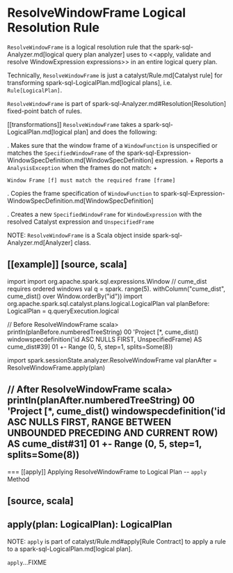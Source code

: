 # ResolveWindowFrame Logical Resolution Rule

`ResolveWindowFrame` is a logical resolution rule that the spark-sql-Analyzer.md[logical query plan analyzer] uses to <<apply, validate and resolve WindowExpression expressions>> in an entire logical query plan.

Technically, `ResolveWindowFrame` is just a catalyst/Rule.md[Catalyst rule] for transforming spark-sql-LogicalPlan.md[logical plans], i.e. `Rule[LogicalPlan]`.

`ResolveWindowFrame` is part of spark-sql-Analyzer.md#Resolution[Resolution] fixed-point batch of rules.

[[transformations]]
`ResolveWindowFrame` takes a spark-sql-LogicalPlan.md[logical plan] and does the following:

. Makes sure that the window frame of a `WindowFunction` is unspecified or matches the `SpecifiedWindowFrame` of the spark-sql-Expression-WindowSpecDefinition.md[WindowSpecDefinition] expression.
+
Reports a `AnalysisException` when the frames do not match:
+
```
Window Frame [f] must match the required frame [frame]
```

. Copies the frame specification of `WindowFunction` to spark-sql-Expression-WindowSpecDefinition.md[WindowSpecDefinition]

. Creates a new `SpecifiedWindowFrame` for `WindowExpression` with the resolved Catalyst expression and `UnspecifiedFrame`

NOTE: `ResolveWindowFrame` is a Scala object inside spark-sql-Analyzer.md[Analyzer] class.

[[example]]
[source, scala]
----
import import org.apache.spark.sql.expressions.Window
// cume_dist requires ordered windows
val q = spark.
  range(5).
  withColumn("cume_dist", cume_dist() over Window.orderBy("id"))
import org.apache.spark.sql.catalyst.plans.logical.LogicalPlan
val planBefore: LogicalPlan = q.queryExecution.logical

// Before ResolveWindowFrame
scala> println(planBefore.numberedTreeString)
00 'Project [*, cume_dist() windowspecdefinition('id ASC NULLS FIRST, UnspecifiedFrame) AS cume_dist#39]
01 +- Range (0, 5, step=1, splits=Some(8))

import spark.sessionState.analyzer.ResolveWindowFrame
val planAfter = ResolveWindowFrame.apply(plan)

// After ResolveWindowFrame
scala> println(planAfter.numberedTreeString)
00 'Project [*, cume_dist() windowspecdefinition('id ASC NULLS FIRST, RANGE BETWEEN UNBOUNDED PRECEDING AND CURRENT ROW) AS cume_dist#31]
01 +- Range (0, 5, step=1, splits=Some(8))
----

=== [[apply]] Applying ResolveWindowFrame to Logical Plan -- `apply` Method

[source, scala]
----
apply(plan: LogicalPlan): LogicalPlan
----

NOTE: `apply` is part of catalyst/Rule.md#apply[Rule Contract] to apply a rule to a spark-sql-LogicalPlan.md[logical plan].

`apply`...FIXME
